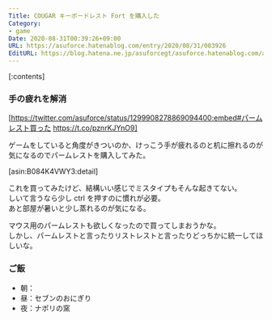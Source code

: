 ```yaml
---
Title: COUGAR キーボードレスト Fort を購入した
Category:
- game
Date: 2020-08-31T00:39:26+09:00
URL: https://asuforce.hatenablog.com/entry/2020/08/31/003926
EditURL: https://blog.hatena.ne.jp/asuforcegt/asuforce.hatenablog.com/atom/entry/26006613621855352
---
```


[:contents]

###  手の疲れを解消

[https://twitter.com/asuforce/status/1299908278869094400:embed#パームレスト買った https://t.co/pznrKJYnO9]

ゲームをしていると角度がきついのか、けっこう手が疲れるのと机に擦れるのが気になるのでパームレストを購入してみた。

[asin:B084K4VWY3:detail]

これを買ってみたけど、結構いい感じでミスタイプもそんな起きてない。  
しいて言うなら少し ctrl を押すのに慣れが必要。  
あと部屋が暑いと少し蒸れるのが気になる。

マウス用のパームレストも欲しくなったので買ってしまおうかな。  
しかし、パームレストと言ったりリストレストと言ったりどっちかに統一してほしいな。

### ご飯

- 朝：
- 昼：セブンのおにぎり
- 夜：ナポリの窯
